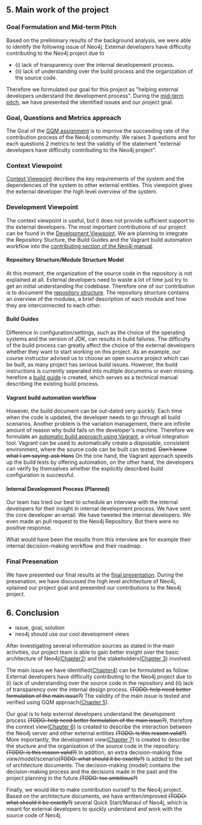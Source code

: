 ## 5. Main work of the project

### Goal Formulation and Mid-term Pitch
Based on the preliminary results of the background analysis, we were able to identify the following issue of Neo4j:
External developers have difficulty contributing to the Neo4j project due to 
* (i) lack of transparency over the internal developement process.
* (ii) lack of understanding over the build process and the organization of the source code.

Therefore we formulated our goal for this project as "helping external developers understand the development process".
During the [mid-term pitch](presentation/pitch/index.html), we have presented the identified issues and our project goal.

### Goal, Questions and Metrics approach
The Goal of the [GQM assignment](Metrics.md) is to improve the succeeding rate of the contribution process of the Neo4j community.
We raises 3 questions and for each questions 2 metrics to test the validity of the statement 
"external developers have difficulty contributing to the Neo4j project".

### Context Viewpoint
[Context Viewpoint](ContextView.md) decribes the key requirements of the system and
the dependencies of the system to other external entities. 
This viewpoint gives the external developer the high level overview of the system.
  
### Development Viewpoint
The context viewpoint is useful, but it does not provide sufficient support to the external developers.
The most important contributions of our project can be found in the [Development Viewpoint](DevelopmentView.md).
We are planning to integrate the Repository Stucture, the Build Guides and the Vagrant build automation workflow 
into the [contributing section of the Neo4j manual](http://docs.neo4j.org/chunked/milestone/community-contributing.html).

#### Repository Structure/Module Structure Model
At this moment, the organization of the source code in the repository is not explained at all.
External developers need to waste a lot of time just try to get an initial understanding the codebase.
Therefore one of our contribution is to document the [repository structure](DevelopmentView.md#module-structure-model).
The repository structure contains an overview of the modules, a brief description of each module and
how they are interconnected to each other.

#### Build Guides
Difference in configuration/settings, such as the choice of the operating systems and the version of JDK, can results in build failures.
The difficulty of the build process can greatly affect the choice of the external developers whether they want to start working on this project.
As an example, our course instructor advised us to choose an open source project which can be built, as many project has serious build issues.
However, the build instructions is currently seperated into multiple documetns or even missing.
herefore a [build guide](build.txt) is created, which serves as a technical manual describing the existing build process.

#### Vagrant build automation workflow
However, the build document can be out-dated very quickly.
Each time when the code is updated, the developer needs to go through all build scenarios.
Another problem is the variation management, there are infinite amount of reason why build fails on the developer's machine.
Therefore we formulate an [automatic build approach using Vagrant](where), a virtual integration tool.
Vagrant can be used to automatically create a disposable, consistent environment,
where the source code can be built can tested. ~~Don't know what I am saying. ask Hans~~
On the one hand, the Vagrant approach speeds up the build tests by offering automation,
on the other hand, the developers can verify by themselves 
whether the explicitly described build configuration is successful.

#### Internal Development Process (Planned)
Our team has tried our best to schedule an interview with the internal developers for their insight in internal development process.
We have sent the core developer an email.
We have tweeted the internal developers.
We even made an pull request to the Neo4j Repository. But there were no positive response.

What would have been the results from this interview are 
for example their internal decisiion-making workflow and their roadmap.

### Final Presenation
We have presented our final results at the [final presentation](presentation/final/index.html). 
During the presenation, we have discussed the high level architecture of Neo4j, xplained our project goal 
and presented our contributions to the Neo4j project.

## 6. Conclusion
 - issue, goal, solution
 - neo4j should use our cool development views

After investigating several information sources as stated in the main activities, 
our project team is able to gain better insight over the basic architecture of Neo4j([Chapter2](Sketches.md))
and the stakeholders([Chapter 3](Stakeholders.md)) involved.

The main issue we have identified([Chapter4](MainIssue.md)) can be formulated as follow: 
External developers have difficulty contributing to the Neo4j project due to 
(i) lack of understanding over the source code in the repository and 
(ii) lack of transparency over the internal design process. ~~(TODO: help need better formulation of the main issue?)~~ 
The validity of the main issue is tested and verified using GQM approach([Chapter 5](Metrics.md)).

Our goal is to help external developers understand the development process ~~(TODO: help need better formulation of the main issue?)~~, 
therefore the context view([Chapter 6](ContextView.md)) is created to describe 
the interaction between the Neo4j server and other external entities ~~(TODO: is this reason valid?)~~. 
More importantly, the development view([Chapter 7](DevelopmentView.md)) is created to describe 
the stucture and the organisation of the source code in the repository. ~~(TODO: is this reason valid?)~~ 
In addition, an extra decision-making flow view/model/scenario~~(TODO: what should it be exactly?)~~ is added to the set of architecture documents. 
The decision-making (model) contains the decision-making process and the decisions made in the past and the project planning in the future.~~(TODO: too ambitious?)~~

Finally, we would like to make contribution ourself to the Neo4j project. 
Based on the architecture documents, we have written/improved ~~(TODO: what should it be exactly?)~~ 
several Quick Start/Manaul of Neo4j, which is meant for external developers to quickly understand and work with the source code of Neo4j.
